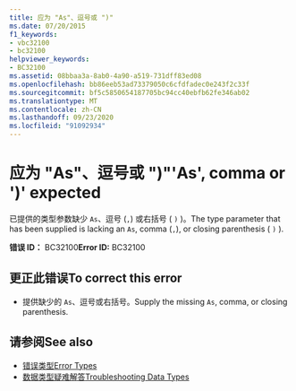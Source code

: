 ```yaml
---
title: 应为 "As"、逗号或 ")"
ms.date: 07/20/2015
f1_keywords:
- vbc32100
- bc32100
helpviewer_keywords:
- BC32100
ms.assetid: 08bbaa3a-8ab0-4a90-a519-731dff83ed08
ms.openlocfilehash: bb86eeb53ad73379050c6cfdfadec0e243f2c33f
ms.sourcegitcommit: bf5c5850654187705bc94cc40ebfb62fe346ab02
ms.translationtype: MT
ms.contentlocale: zh-CN
ms.lasthandoff: 09/23/2020
ms.locfileid: "91092934"
---
```

# <a name="as-comma-or--expected"></a><span data-ttu-id="11be9-102">应为 "As"、逗号或 ")"</span><span class="sxs-lookup"><span data-stu-id="11be9-102">'As', comma or ')' expected</span></span>

<span data-ttu-id="11be9-103">已提供的类型参数缺少 `As`、逗号 (`,`) 或右括号 ( `)` )。</span><span class="sxs-lookup"><span data-stu-id="11be9-103">The type parameter that has been supplied is lacking an `As`, comma (`,`), or closing parenthesis ( `)` ).</span></span>  
  
 <span data-ttu-id="11be9-104">**错误 ID：** BC32100</span><span class="sxs-lookup"><span data-stu-id="11be9-104">**Error ID:** BC32100</span></span>  
  
## <a name="to-correct-this-error"></a><span data-ttu-id="11be9-105">更正此错误</span><span class="sxs-lookup"><span data-stu-id="11be9-105">To correct this error</span></span>  
  
- <span data-ttu-id="11be9-106">提供缺少的 `As`、逗号或右括号。</span><span class="sxs-lookup"><span data-stu-id="11be9-106">Supply the missing `As`, comma, or closing parenthesis.</span></span>  
  
## <a name="see-also"></a><span data-ttu-id="11be9-107">请参阅</span><span class="sxs-lookup"><span data-stu-id="11be9-107">See also</span></span>

- [<span data-ttu-id="11be9-108">错误类型</span><span class="sxs-lookup"><span data-stu-id="11be9-108">Error Types</span></span>](../programming-guide/language-features/error-types.md)
- [<span data-ttu-id="11be9-109">数据类型疑难解答</span><span class="sxs-lookup"><span data-stu-id="11be9-109">Troubleshooting Data Types</span></span>](../programming-guide/language-features/data-types/troubleshooting-data-types.md)
